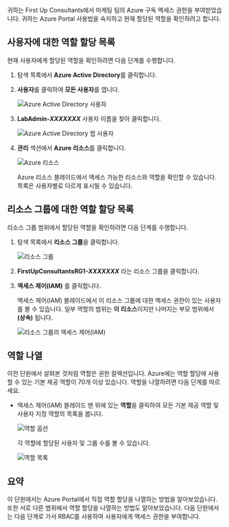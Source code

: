 귀하는 First Up Consultants에서 마케팅 팀의 Azure 구독 액세스 권한을 부여받았습니다. 귀하는 Azure Portal 사용법을 숙지하고 현재 할당된 역할을 확인하려고 합니다.

## <a name="list-role-assignments-for-yourself"></a>사용자에 대한 역할 할당 목록

현재 사용자에게 할당된 역할을 확인하려면 다음 단계를 수행합니다.

1. 탐색 목록에서 **Azure Active Directory**를 클릭합니다.

1. **사용자**를 클릭하여 **모든 사용자**를 엽니다.

    ![Azure Active Directory 사용자](../media-draft/4-aad-all-users.png)

1. **LabAdmin-_XXXXXXX_** 사용자 이름을 찾아 클릭합니다.

    ![Azure Active Directory 랩 사용자](../media-draft/4-aad-all-users-lab.png)

1. **관리** 섹션에서 **Azure 리소스**를 클릭합니다.

    ![Azure 리소스](../media-draft/4-aad-user-azure-resources.png)

    Azure 리소스 블레이드에서 액세스 가능한 리소스와 역할을 확인할 수 있습니다. 목록은 사용자별로 다르게 표시될 수 있습니다.

## <a name="list-role-assignments-for-a-resource-group"></a>리소스 그룹에 대한 역할 할당 목록

리소스 그룹 범위에서 할당된 역할을 확인하려면 다음 단계를 수행합니다.

1. 탐색 목록에서 **리소스 그룹**을 클릭합니다.

   ![리소스 그룹](../media-draft/4-resource-groups.png)

1. **FirstUpConsultantsRG1-_XXXXXXX_** 라는 리소스 그룹을 클릭합니다.

1. **액세스 제어(IAM)** 를 클릭합니다.

   액세스 제어(IAM) 블레이드에서 이 리소스 그룹에 대한 액세스 권한이 있는 사용자를 볼 수 있습니다. 일부 역할의 범위는 **이 리소스**이지만 나머지는 부모 범위에서 **(상속)** 됩니다.

   ![리소스 그룹의 액세스 제어(IAM)](../media-draft/4-resource-group-access-control.png)

## <a name="list-roles"></a>역할 나열

이전 단원에서 살펴본 것처럼 역할은 권한 컬렉션입니다. Azure에는 역할 할당에 사용할 수 있는 기본 제공 역할이 70개 이상 있습니다. 역할을 나열하려면 다음 단계를 따르세요.

- 액세스 제어(IAM) 블레이드 맨 위에 있는 **역할**을 클릭하여 모든 기본 제공 역할 및 사용자 지정 역할의 목록을 봅니다.

   ![역할 옵션](../media-draft/4-roles-option.png)

   각 역할에 할당된 사용자 및 그룹 수를 볼 수 있습니다.

   ![역할 목록](../media-draft/4-roles-list.png)

## <a name="summary"></a>요약

이 단원에서는 Azure Portal에서 직접 역할 할당을 나열하는 방법을 알아보았습니다. 또한 서로 다른 범위에서 역할 할당을 나열하는 방법도 알아보았습니다. 다음 단원에서는 다음 단계로 가서 RBAC를 사용하여 사용자에게 액세스 권한을 부여합니다.
